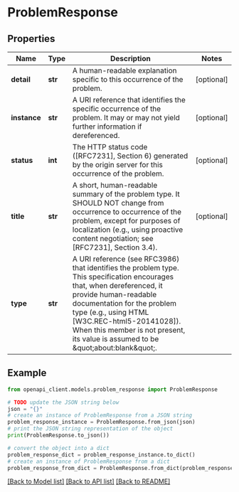 # ProblemResponse


## Properties

Name | Type | Description | Notes
------------ | ------------- | ------------- | -------------
**detail** | **str** | A human-readable explanation specific to this occurrence of the problem. | [optional] 
**instance** | **str** | A URI reference that identifies the specific occurrence of the problem.  It may or may not yield further information if dereferenced. | [optional] 
**status** | **int** | The HTTP status code ([RFC7231], Section 6) generated by the origin server for this occurrence of the problem. | [optional] 
**title** | **str** | A short, human-readable summary of the problem type.  It SHOULD NOT change from occurrence to occurrence of the problem, except for purposes of localization (e.g., using proactive content negotiation; see [RFC7231], Section 3.4).  | [optional] 
**type** | **str** | A URI reference (see RFC3986) that identifies the problem type.  This specification encourages that, when dereferenced, it provide human-readable documentation for the problem type (e.g., using HTML [W3C.REC-html5-20141028]).  When this member is not present, its value is assumed to be \&quot;about:blank\&quot;.  | 

## Example

```python
from openapi_client.models.problem_response import ProblemResponse

# TODO update the JSON string below
json = "{}"
# create an instance of ProblemResponse from a JSON string
problem_response_instance = ProblemResponse.from_json(json)
# print the JSON string representation of the object
print(ProblemResponse.to_json())

# convert the object into a dict
problem_response_dict = problem_response_instance.to_dict()
# create an instance of ProblemResponse from a dict
problem_response_from_dict = ProblemResponse.from_dict(problem_response_dict)
```
[[Back to Model list]](../README.md#documentation-for-models) [[Back to API list]](../README.md#documentation-for-api-endpoints) [[Back to README]](../README.md)



